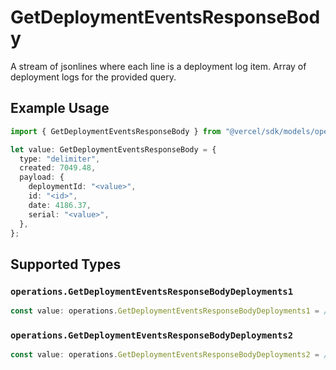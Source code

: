 # GetDeploymentEventsResponseBody

A stream of jsonlines where each line is a deployment log item.
Array of deployment logs for the provided query.

## Example Usage

```typescript
import { GetDeploymentEventsResponseBody } from "@vercel/sdk/models/operations/getdeploymentevents.js";

let value: GetDeploymentEventsResponseBody = {
  type: "delimiter",
  created: 7049.48,
  payload: {
    deploymentId: "<value>",
    id: "<id>",
    date: 4186.37,
    serial: "<value>",
  },
};
```

## Supported Types

### `operations.GetDeploymentEventsResponseBodyDeployments1`

```typescript
const value: operations.GetDeploymentEventsResponseBodyDeployments1 = /* values here */
```

### `operations.GetDeploymentEventsResponseBodyDeployments2`

```typescript
const value: operations.GetDeploymentEventsResponseBodyDeployments2 = /* values here */
```


